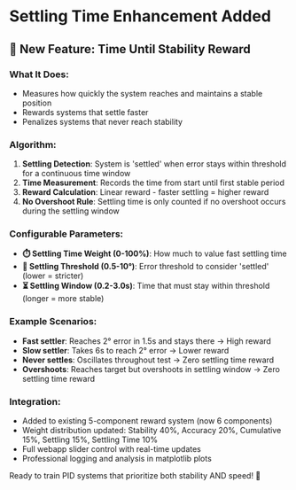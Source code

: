 # Settling Time Enhancement Added

## 🎯 New Feature: Time Until Stability Reward

### What It Does:
- Measures how quickly the system reaches and maintains a stable position
- Rewards systems that settle faster
- Penalizes systems that never reach stability

### Algorithm:
1. **Settling Detection**: System is 'settled' when error stays within threshold for a continuous time window
2. **Time Measurement**: Records the time from start until first stable period
3. **Reward Calculation**: Linear reward - faster settling = higher reward
4. **No Overshoot Rule**: Settling time is only counted if no overshoot occurs during the settling window

### Configurable Parameters:
- **⏱️ Settling Time Weight (0-100%)**: How much to value fast settling time
- **🎯 Settling Threshold (0.5-10°)**: Error threshold to consider 'settled' (lower = stricter)
- **⏳ Settling Window (0.2-3.0s)**: Time that must stay within threshold (longer = more stable)

### Example Scenarios:
- **Fast settler**: Reaches 2° error in 1.5s and stays there → High reward
- **Slow settler**: Takes 6s to reach 2° error → Lower reward  
- **Never settles**: Oscillates throughout test → Zero settling time reward
- **Overshoots**: Reaches target but overshoots in settling window → Zero settling time reward

### Integration:
- Added to existing 5-component reward system (now 6 components)
- Weight distribution updated: Stability 40%, Accuracy 20%, Cumulative 15%, Settling 15%, Settling Time 10%
- Full webapp slider control with real-time updates
- Professional logging and analysis in matplotlib plots

Ready to train PID systems that prioritize both stability AND speed\! 🚀

